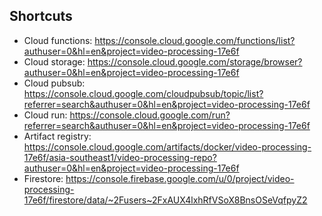 ## Shortcuts

- Cloud functions: https://console.cloud.google.com/functions/list?authuser=0&hl=en&project=video-processing-17e6f
- Cloud storage: https://console.cloud.google.com/storage/browser?authuser=0&hl=en&project=video-processing-17e6f
- Cloud pubsub: https://console.cloud.google.com/cloudpubsub/topic/list?referrer=search&authuser=0&hl=en&project=video-processing-17e6f
- Cloud run: https://console.cloud.google.com/run?referrer=search&authuser=0&hl=en&project=video-processing-17e6f
- Artifact registry: https://console.cloud.google.com/artifacts/docker/video-processing-17e6f/asia-southeast1/video-processing-repo?authuser=0&hl=en&project=video-processing-17e6f
- Firestore: https://console.firebase.google.com/u/0/project/video-processing-17e6f/firestore/data/~2Fusers~2FxAUX4lxhRfVSoX8BnsOSeVqfpyZ2